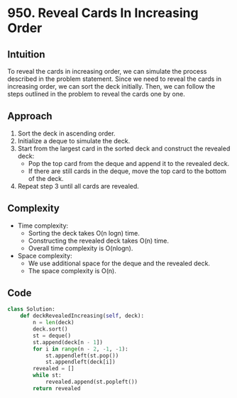 # 950. Reveal Cards In Increasing Order

## Intuition
To reveal the cards in increasing order, we can simulate the process described in the problem statement. Since we need to reveal the cards in increasing order, we can sort the deck initially. Then, we can follow the steps outlined in the problem to reveal the cards one by one.

## Approach
1. Sort the deck in ascending order.
2. Initialize a deque to simulate the deck.
3. Start from the largest card in the sorted deck and construct the revealed deck:
   - Pop the top card from the deque and append it to the revealed deck.
   - If there are still cards in the deque, move the top card to the bottom of the deck.
4. Repeat step 3 until all cards are revealed.

## Complexity
- Time complexity:
  - Sorting the deck takes O(n logn) time.
  - Constructing the revealed deck takes O(n) time.
  - Overall time complexity is O(nlogn).
- Space complexity:
  - We use additional space for the deque and the revealed deck.
  - The space complexity is O(n).

## Code
```python
class Solution:
    def deckRevealedIncreasing(self, deck):
        n = len(deck)
        deck.sort()
        st = deque()
        st.append(deck[n - 1])
        for i in range(n - 2, -1, -1):
            st.appendleft(st.pop())
            st.appendleft(deck[i])
        revealed = []
        while st:
            revealed.append(st.popleft())
        return revealed
```